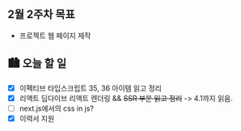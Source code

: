 ## 2월 2주차 목표

- 프로젝트 웹 페이지 제작

## 🏙️ 오늘 할 일

- [x] 이펙티브 타입스크립트 35, 36 아이템 읽고 정리
- [x] 리액트 딥다이브 리액트 렌더링 && ~~SSR 부분 읽고 정리~~
      -> 4.1까지 읽음.
- [ ] next.js에서의 css in js?
- [x] 이력서 지원
